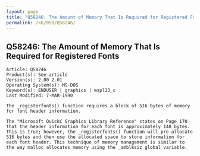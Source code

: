 ```yaml
---
layout: page
title: "Q58246: The Amount of Memory That Is Required for Registered Fonts"
permalink: /kb/058/Q58246/
---
```


## Q58246: The Amount of Memory That Is Required for Registered Fonts

	Article: Q58246
	Product(s): See article
	Version(s): 2.00 2.01
	Operating System(s): MS-DOS
	Keyword(s): ENDUSER | graphics | mspl13_c
	Last Modified: 7-MAR-1990
	
	The _registerfonts() function requires a block of 516 bytes of memory
	for font header information.
	
	The "Microsoft QuickC Graphics Library Reference" states on Page 170
	that the header information for each font is approximately 140 bytes.
	This is true; however, the _registerfonts() function will pre-allocate
	516 bytes and then use the allocated space to store information for
	each font header. This technique of memory management is similar to
	the way malloc allocates memory using the _amblksiz global variable.
